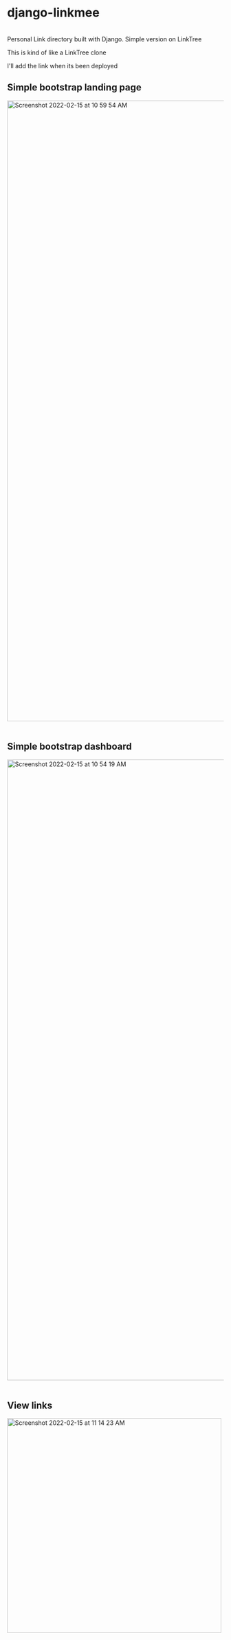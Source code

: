 <h1>django-linkmee</h1><br>
Personal Link directory built with Django. Simple version on LinkTree<br>
<p>This is kind of like a LinkTree clone</p>

<p>I'll add the link when its been deployed</p>

<h2>Simple bootstrap landing page</h2>
<img width="1440" alt="Screenshot 2022-02-15 at 10 59 54 AM" src="https://user-images.githubusercontent.com/18511990/154040790-eb59bc88-b2cc-4e72-815b-ce9989e886a6.png"><br><br>

<h2>Simple bootstrap dashboard</h2>
<img width="1440" alt="Screenshot 2022-02-15 at 10 54 19 AM" src="https://user-images.githubusercontent.com/18511990/154040857-9f7dbb4d-9895-4c70-9987-de5681635098.png"><br><br>

<h2>View links</h2>
<img width="498" alt="Screenshot 2022-02-15 at 11 14 23 AM" src="https://user-images.githubusercontent.com/18511990/154041266-90ac93a4-feb4-46f7-9ab8-d240e1278ca2.png"><br>





